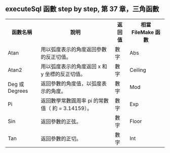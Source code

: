 <h2 style="text-align: start;">executeSql 函數 step by step, 第 37 章，三角函數</h2><table style="width: auto; text-align: start;"><tbody><tr><th colspan="1" rowspan="1" width="auto">函數名稱</th><th colspan="1" rowspan="1" width="auto">說明</th><th colspan="1" rowspan="1" width="auto">返回值</th><th colspan="1" rowspan="1" width="auto">相當 FileMake 函數</th></tr><tr><td colspan="1" rowspan="1" width="auto">Atan</td><td colspan="1" rowspan="1" width="auto">用以弧度表示的角度返回參數的反正切值。</td><td colspan="1" rowspan="1" width="auto">數字</td><td colspan="1" rowspan="1" width="auto">Abs</td></tr><tr><td colspan="1" rowspan="1" width="auto">Atan2</td><td colspan="1" rowspan="1" width="auto">用以弧度表示的角度返回 x 和 y 坐標的反正切值。</td><td colspan="1" rowspan="1" width="auto">數字</td><td colspan="1" rowspan="1" width="auto">Ceiling</td></tr><tr><td colspan="1" rowspan="1" width="auto">Deg 或 Degrees</td><td colspan="1" rowspan="1" width="auto">返回參數的角度值，以弧度表示的角度。</td><td colspan="1" rowspan="1" width="auto">數字</td><td colspan="1" rowspan="1" width="auto">Mod</td></tr><tr><td colspan="1" rowspan="1" width="auto">Pi</td><td colspan="1" rowspan="1" width="auto">返回數學常數圓周率 pi 的常數值（ 約 = 3.14159）。</td><td colspan="1" rowspan="1" width="auto">數字</td><td colspan="1" rowspan="1" width="auto">Exp</td></tr><tr><td colspan="1" rowspan="1" width="auto">Sin</td><td colspan="1" rowspan="1" width="auto">返回參數的正弦。</td><td colspan="1" rowspan="1" width="auto">數字</td><td colspan="1" rowspan="1" width="auto">Floor</td></tr><tr><td colspan="1" rowspan="1" width="auto">Tan</td><td colspan="1" rowspan="1" width="auto">返回參數的正切。</td><td colspan="1" rowspan="1" width="auto">數字</td><td colspan="1" rowspan="1" width="auto">Int</td></tr></tbody></table><p><br></p>